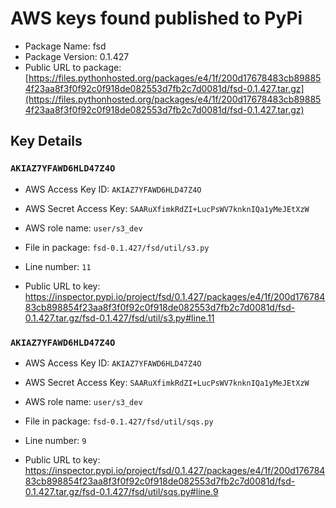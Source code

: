 # AWS keys found published to PyPi

* Package Name: fsd
* Package Version: 0.1.427
* Public URL to package: [https://files.pythonhosted.org/packages/e4/1f/200d17678483cb898854f23aa8f3f0f92c0f918de082553d7fb2c7d0081d/fsd-0.1.427.tar.gz](https://files.pythonhosted.org/packages/e4/1f/200d17678483cb898854f23aa8f3f0f92c0f918de082553d7fb2c7d0081d/fsd-0.1.427.tar.gz)

## Key Details

### `AKIAZ7YFAWD6HLD47Z4O`

* AWS Access Key ID: `AKIAZ7YFAWD6HLD47Z4O`
* AWS Secret Access Key: `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` 
* AWS role name: `user/s3_dev`
* File in package: `fsd-0.1.427/fsd/util/s3.py`
* Line number: `11`

* Public URL to key: https://inspector.pypi.io/project/fsd/0.1.427/packages/e4/1f/200d17678483cb898854f23aa8f3f0f92c0f918de082553d7fb2c7d0081d/fsd-0.1.427.tar.gz/fsd-0.1.427/fsd/util/s3.py#line.11



### `AKIAZ7YFAWD6HLD47Z4O`

* AWS Access Key ID: `AKIAZ7YFAWD6HLD47Z4O`
* AWS Secret Access Key: `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` 
* AWS role name: `user/s3_dev`
* File in package: `fsd-0.1.427/fsd/util/sqs.py`
* Line number: `9`

* Public URL to key: https://inspector.pypi.io/project/fsd/0.1.427/packages/e4/1f/200d17678483cb898854f23aa8f3f0f92c0f918de082553d7fb2c7d0081d/fsd-0.1.427.tar.gz/fsd-0.1.427/fsd/util/sqs.py#line.9


